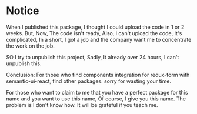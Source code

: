 # Notice

When I published this package, I thought I could upload the code in 1 or 2 weeks.
But, Now, The code isn't ready, Also, I can't upload the code, It's complicated, In a short, I got a job and the company want me to concentrate the work on the job.

SO I try to unpublish this project, Sadly, It already over 24 hours, I can't unpublish this.

Conclusion:
For those who find components integration for redux-form with semantic-ui-react, find other packages. sorry for wasting your time.

For those who want to claim to me that you have a perfect package for this name and you want to use this name,
Of course, I give you this name. The problem is I don't know how. It will be grateful if you teach me.

 